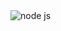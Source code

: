 <html>
  <head></head>
  <body>
    <img src="https://cmsdk.com/upload/nodejs.jpg" alt="node js">
  </body>
</html>
